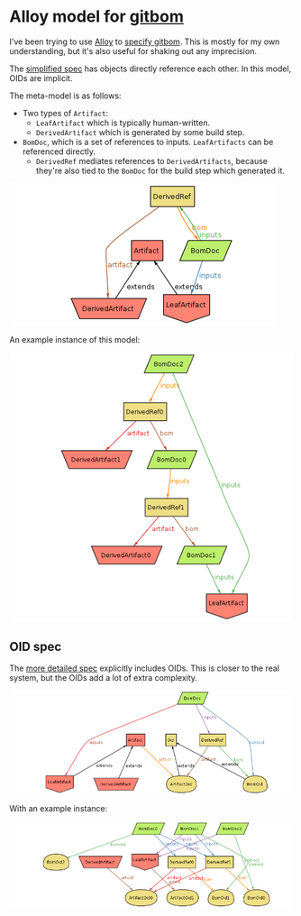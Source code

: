 # Alloy model for [gitbom](https://gitbom.dev)

I've been trying to use [Alloy](https://alloytools.org) to [specify gitbom](gitbom.als). This is mostly for my own understanding, but it's also useful for shaking out any imprecision.

The [simplified spec](gitbom-no-oid.als) has objects directly reference each other.
In this model, OIDs are implicit.

The meta-model is as follows:
- Two types of `Artifact`:
  - `LeafArtifact` which is typically human-written.
  - `DerivedArtifact` which is generated by some build step.
- `BomDoc`, which is a set of references to inputs. `LeafArtifacts` can be referenced directly.
  - `DerivedRef` mediates references to `DerivedArtifacts`, because they're also tied to the `BomDoc` for the build step which generated it.

![No-OID meta-model](images/model-no-oid.png)

An example instance of this model:

![Example instance](images/instance-no-oid.png)

## OID spec

The [more detailed spec](gitbom-oid.als) explicitly includes OIDs. This is closer to the real system, but the OIDs add a lot of extra complexity.

![OID meta-model](images/model-oid.png)

With an example instance:

![Example OID instance](images/instance-oid.png)